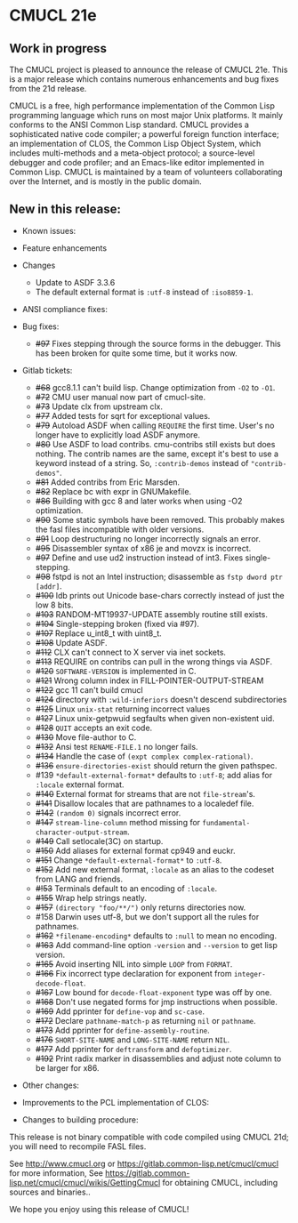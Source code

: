 # CMUCL 21e

## Work in progress

The CMUCL project is pleased to announce the release of CMUCL 21e.
This is a major release which contains numerous enhancements and bug
fixes from the 21d release.

CMUCL is a free, high performance implementation of the Common Lisp
programming language which runs on most major Unix platforms. It
mainly conforms to the ANSI Common Lisp standard. CMUCL provides a
sophisticated native code compiler; a powerful foreign function
interface; an implementation of CLOS, the Common Lisp Object System,
which includes multi-methods and a meta-object protocol; a
source-level debugger and code profiler; and an Emacs-like editor
implemented in Common Lisp. CMUCL is maintained by a team of
volunteers collaborating over the Internet, and is mostly in the
public domain.

## New in this release:
  * Known issues:
  * Feature enhancements
  * Changes
    * Update to ASDF 3.3.6
    * The default external format is `:utf-8` instead of `:iso8859-1`.
  * ANSI compliance fixes:
  * Bug fixes:
    * ~~#97~~ Fixes stepping through the source forms in the debugger.  This has been broken for quite some time, but it works now.

  * Gitlab tickets:
    * ~~#68~~ gcc8.1.1 can't build lisp.  Change optimization from `-O2` to `-O1`.
    * ~~#72~~ CMU user manual now part of cmucl-site.
    * ~~#73~~ Update clx from upstream clx.
    * ~~#77~~ Added tests for sqrt for exceptional values.
    * ~~#79~~ Autoload ASDF when calling `REQUIRE` the first time.  User's no longer have to explicitly load ASDF anymore.
    * ~~#80~~ Use ASDF to load contribs.  cmu-contribs still exists but does nothing.  The contrib names are the same, except it's best to use a keyword instead of a string.  So, `:contrib-demos` instead of `"contrib-demos"`.
    * ~~#81~~ Added contribs from Eric Marsden.
    * ~~#82~~ Replace bc with expr in GNUMakefile.
    * ~~#86~~ Building with gcc 8 and later works when using -O2 optimization.
    * ~~#90~~ Some static symbols have been removed.  This probably makes the fasl files incompatible with older versions.
    * ~~#91~~ Loop destructuring no longer incorrectly signals an error.
    * ~~#95~~ Disassembler syntax of x86 je and movzx is incorrect.
    * ~~#97~~ Define and use ud2 instruction instead of int3.  Fixes single-stepping.
    * ~~#98~~ fstpd is not an Intel instruction; disassemble as `fstp dword ptr [addr]`.
    * ~~#100~~ ldb prints out Unicode base-chars correctly instead of just the low 8 bits.
    * ~~#103~~ RANDOM-MT19937-UPDATE assembly routine still exists.
    * ~~#104~~ Single-stepping broken (fixed via #97).
    * ~~#107~~ Replace u_int8_t with uint8_t.
    * ~~#108~~ Update ASDF.
    * ~~#112~~ CLX can't connect to X server via inet sockets.
    * ~~#113~~ REQUIRE on contribs can pull in the wrong things via ASDF.
    * ~~#120~~ `SOFTWARE-VERSION` is implemented in C.
    * ~~#121~~ Wrong column index in FILL-POINTER-OUTPUT-STREAM
    * ~~#122~~ gcc 11 can't build cmucl
    * ~~#124~~ directory with `:wild-inferiors` doesn't descend subdirectories 
    * ~~#125~~ Linux `unix-stat` returning incorrect values
    * ~~#127~~ Linux unix-getpwuid segfaults when given non-existent uid.
    * ~~#128~~ `QUIT` accepts an exit code.
    * ~~#130~~ Move file-author to C.
    * ~~#132~~ Ansi test `RENAME-FILE.1` no longer fails.
    * ~~#134~~ Handle the case of `(expt complex complex-rational)`.
    * ~~#136~~ `ensure-directories-exist` should return the given pathspec.
    * #139 `*default-external-format*` defaults to `:utf-8`; add alias for `:locale` external format.
    * ~~#140~~ External format for streams that are not `file-stream`'s.
    * ~~#141~~ Disallow locales that are pathnames to a localedef file.
    * ~~#142~~ `(random 0)` signals incorrect error.
    * ~~#147~~ `stream-line-column` method missing for `fundamental-character-output-stream`.
    * ~~#149~~ Call setlocale(3C) on startup.
    * ~~#150~~ Add aliases for external format cp949 and euckr.
    * ~~#151~~ Change `*default-external-format*` to `:utf-8`.
    * ~~#152~~ Add new external format, `:locale` as an alias to the codeset from LANG and friends.
    * ~~#!53~~ Terminals default to an encoding of `:locale`.
    * ~~#155~~ Wrap help strings neatly.
    * ~~#157~~ `(directory "foo/**/")` only returns directories now.
    * #158 Darwin uses utf-8, but we don't support all the rules for pathnames.
    * ~~#162~~ `*filename-encoding*` defaults to `:null` to mean no encoding.
    * ~~#163~~ Add command-line option `-version` and `--version` to get lisp version.
    * ~~#165~~ Avoid inserting NIL into simple `LOOP` from `FORMAT`.
    * ~~#166~~ Fix incorrect type declaration for exponent from `integer-decode-float`.
    * ~~#167~~ Low bound for `decode-float-exponent` type was off by one.
    * ~~#168~~ Don't use negated forms for jmp instructions when possible.
    * ~~#169~~ Add pprinter for `define-vop` and `sc-case`.
    * ~~#172~~ Declare `pathname-match-p` as returning `nil` or `pathname`.
    * ~~#173~~ Add pprinter for `define-assembly-routine`.
    * ~~#176~~ `SHORT-SITE-NAME` and `LONG-SITE-NAME` return `NIL`.
    * ~~#177~~ Add pprinter for `deftransform` and `defoptimizer`.
    * ~~#192~~ Print radix marker in disassemblies and adjust note column to be larger for x86.
  * Other changes:
  * Improvements to the PCL implementation of CLOS:
  * Changes to building procedure:

This release is not binary compatible with code compiled using CMUCL
21d; you will need to recompile FASL files.

See http://www.cmucl.org or
https://gitlab.common-lisp.net/cmucl/cmucl for more information,
See
https://gitlab.common-lisp.net/cmucl/cmucl/wikis/GettingCmucl
for obtaining CMUCL, including sources and binaries..


We hope you enjoy using this release of CMUCL!
